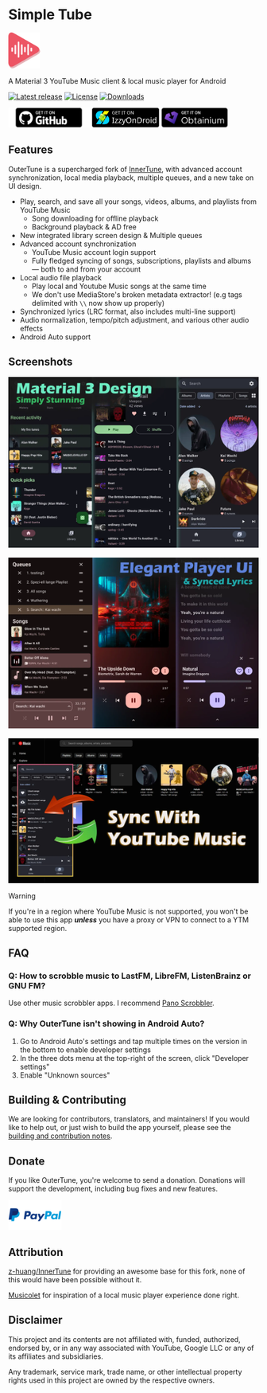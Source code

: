 # Simple Tube

<img src="./assets/outertune.webp" height="72">

A Material 3 YouTube Music client & local music player for Android

[![Latest release](https://img.shields.io/github/v/release/DD3Boh/OuterTune?include_prereleases)](https://github.com/DD3Boh/OuterTune/releases)
[![License](https://img.shields.io/github/license/DD3Boh/OuterTune)](https://www.gnu.org/licenses/gpl-3.0)
[![Downloads](https://img.shields.io/github/downloads/DD3Boh/OuterTune/total)](https://github.com/DD3Boh/OuterTune/releases)

[<img src="assets/badge_github.png" alt="Get it on GitHub" height="40">](https://github.com/DD3Boh/OuterTune/releases/latest)
[<img src="assets/IzzyOnDroidButtonGreyBorder.svg" alt="Get it on IzzyOnDroid" height="40">](https://apt.izzysoft.de/fdroid/index/apk/com.dd3boh.outertune)
[<img src="assets/badge_obtainium.png" alt="Get it on Obtainium" height="40">](https://apps.obtainium.imranr.dev/redirect?r=obtainium://app/%7B%22id%22%3A%22com.dd3boh.outertune%22%2C%22url%22%3A%22https%3A%2F%2Fgithub.com%2FDD3Boh%2FOuterTune%22%2C%22author%22%3A%22DD3Boh%22%2C%22name%22%3A%22OuterTune%22%2C%22preferredApkIndex%22%3A0%2C%22additionalSettings%22%3A%22%7B%5C%22includePrereleases%5C%22%3Afalse%2C%5C%22fallbackToOlderReleases%5C%22%3Atrue%2C%5C%22filterReleaseTitlesByRegEx%5C%22%3A%5C%22%5C%22%2C%5C%22filterReleaseNotesByRegEx%5C%22%3A%5C%22%5C%22%2C%5C%22verifyLatestTag%5C%22%3Afalse%2C%5C%22dontSortReleasesList%5C%22%3Afalse%2C%5C%22useLatestAssetDateAsReleaseDate%5C%22%3Afalse%2C%5C%22trackOnly%5C%22%3Afalse%2C%5C%22versionExtractionRegEx%5C%22%3A%5C%22%5C%22%2C%5C%22matchGroupToUse%5C%22%3A%5C%22%5C%22%2C%5C%22versionDetection%5C%22%3Atrue%2C%5C%22releaseDateAsVersion%5C%22%3Afalse%2C%5C%22useVersionCodeAsOSVersion%5C%22%3Afalse%2C%5C%22apkFilterRegEx%5C%22%3A%5C%22%5C%22%2C%5C%22invertAPKFilter%5C%22%3Afalse%2C%5C%22autoApkFilterByArch%5C%22%3Atrue%2C%5C%22appName%5C%22%3A%5C%22%5C%22%2C%5C%22shizukuPretendToBeGooglePlay%5C%22%3Afalse%2C%5C%22allowInsecure%5C%22%3Afalse%2C%5C%22exemptFromBackgroundUpdates%5C%22%3Afalse%2C%5C%22skipUpdateNotifications%5C%22%3Afalse%2C%5C%22about%5C%22%3A%5C%22A%20Material%203%20YouTube%20Music%20client%20%26%20local%20music%20player%20for%20Android%5C%22%7D%22%2C%22overrideSource%22%3A%22GitHub%22%7D)

## Features

OuterTune is a supercharged fork of [InnerTune](https://github.com/z-huang/InnerTune), with advanced account synchronization, local media playback, multiple queues, and a new take on UI design.

- Play, search, and save all your songs, videos, albums, and playlists from YouTube Music
    - Song downloading for offline playback
    - Background playback & AD free
- New integrated library screen design & Multiple queues
- Advanced account synchronization
    - YouTube Music account login support
    - Fully fledged syncing of songs, subscriptions, playlists and albums — both to and from your account
- Local audio file playback
    - Play local and Youtube Music songs at the same time
    - We don't use MediaStore's broken metadata extractor! (e.g tags delimited with `\\` now show up properly)
- Synchronized lyrics (LRC format, also includes multi-line support)
- Audio normalization, tempo/pitch adjustment, and various other audio effects
- Android Auto support

## Screenshots

<img src="./assets/main-interface.webp" width="600" alt="Main player interface" />
<br/><br/>
<img src="./assets/player.webp" width="600" alt="Player interface"/>
<br/><br/>
<img src="./assets/ytm-sync.webp" width="600" alt="Sync with YouTube Music"/>

> [!WARNING]
>
>If you're in a region where YouTube Music is not supported, you won't be able to use this app
***unless*** you have a proxy or VPN to connect to a YTM supported region.

## FAQ

### Q: How to scrobble music to LastFM, LibreFM, ListenBrainz or GNU FM?

Use other music scrobbler apps. I
recommend [Pano Scrobbler](https://play.google.com/store/apps/details?id=com.arn.scrobble).

### Q: Why OuterTune isn't showing in Android Auto?

1. Go to Android Auto's settings and tap multiple times on the version in the bottom to enable
   developer settings
2. In the three dots menu at the top-right of the screen, click "Developer settings"
3. Enable "Unknown sources"

## Building & Contributing

We are looking for contributors, translators, and maintainers! If you would like to help out, or just wish to build the app yourself, please see the [building and contribution notes](./CONTRIBUTING.md).

## Donate

If you like OuterTune, you're welcome to send a donation. Donations will support the development,
including bug fixes and new features.

<a href="https://paypal.me/DD3Boh"><img src="./assets/paypal.png" alt="PayPal" height="60" ></a>

## Attribution

[z-huang/InnerTune](https://github.com/z-huang/InnerTune) for providing
an awesome base for this fork, none of this would have been possible without it.

[Musicolet](https://play.google.com/store/apps/details?id=in.krosbits.musicolet) for inspiration of a local music player experience done right.


## Disclaimer

This project and its contents are not affiliated with, funded, authorized, endorsed by, or in any
way associated with YouTube, Google LLC or any of its affiliates and subsidiaries.

Any trademark, service mark, trade name, or other intellectual property rights used in this project
are owned by the respective owners.
